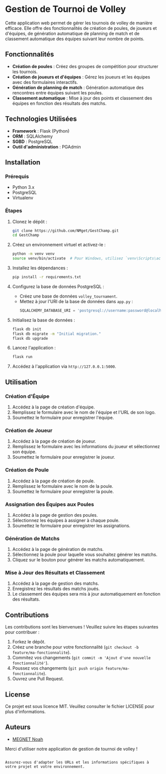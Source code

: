 


# Gestion de Tournoi de Volley

Cette application web permet de gérer les tournois de volley de manière efficace. Elle offre des fonctionnalités de création de poules, de joueurs et d'équipes, de génération automatique de planning de match et de classement automatique des équipes suivant leur nombre de points.

## Fonctionnalités

- **Création de poules** : Créez des groupes de compétition pour structurer les tournois.
- **Création de joueurs et d'équipes** : Gérez les joueurs et les équipes avec des formulaires interactifs.
- **Génération de planning de match** : Génération automatique des rencontres entre équipes suivant les poules.
- **Classement automatique** : Mise à jour des points et classement des équipes en fonction des résultats des matchs.

## Technologies Utilisées

- **Framework** : Flask (Python)
- **ORM** : SQLAlchemy
- **SGBD** : PostgreSQL
- **Outil d'administration** : PGAdmin

## Installation

### Prérequis

- Python 3.x
- PostgreSQL
- Virtualenv

### Étapes

1. Clonez le dépôt :
   ```bash
   git clone https://github.com/NMget/GestChamp.git
   cd GestChamp
   ```

2. Créez un environnement virtuel et activez-le :
   ```bash
   python -m venv venv
   source venv/bin/activate  # Pour Windows, utilisez `venv\Scripts\activate`
   ```

3. Installez les dépendances :
   ```bash
   pip install -r requirements.txt
   ```

4. Configurez la base de données PostgreSQL :
   - Créez une base de données `volley_tournament`.
   - Mettez à jour l'URI de la base de données dans `app.py` :
     ```python
     SQLALCHEMY_DATABASE_URI = 'postgresql://username:password@localhost:5432/volley_tournament'
     ```

5. Initialisez la base de données :
   ```bash
   flask db init
   flask db migrate -m "Initial migration."
   flask db upgrade
   ```

6. Lancez l'application :
   ```bash
   flask run
   ```

7. Accédez à l'application via `http://127.0.0.1:5000`.

## Utilisation

### Création d'Équipe

1. Accédez à la page de création d'équipe.
2. Remplissez le formulaire avec le nom de l'équipe et l'URL de son logo.
3. Soumettez le formulaire pour enregistrer l'équipe.

### Création de Joueur

1. Accédez à la page de création de joueur.
2. Remplissez le formulaire avec les informations du joueur et sélectionnez son équipe.
3. Soumettez le formulaire pour enregistrer le joueur.

### Création de Poule

1. Accédez à la page de création de poule.
2. Remplissez le formulaire avec le nom de la poule.
3. Soumettez le formulaire pour enregistrer la poule.

### Assignation des Équipes aux Poules

1. Accédez à la page de gestion des poules.
2. Sélectionnez les équipes à assigner à chaque poule.
3. Soumettez le formulaire pour enregistrer les assignations.

### Génération de Matchs

1. Accédez à la page de génération de matchs.
2. Sélectionnez la poule pour laquelle vous souhaitez générer les matchs.
3. Cliquez sur le bouton pour générer les matchs automatiquement.

### Mise à Jour des Résultats et Classement

1. Accédez à la page de gestion des matchs.
2. Enregistrez les résultats des matchs joués.
3. Le classement des équipes sera mis à jour automatiquement en fonction des résultats.

## Contributions

Les contributions sont les bienvenues ! Veuillez suivre les étapes suivantes pour contribuer :

1. Forkez le dépôt.
2. Créez une branche pour votre fonctionnalité (`git checkout -b feature/ma-fonctionnalite`).
3. Commitez vos changements (`git commit -m 'Ajout d'une nouvelle fonctionnalité'`).
4. Poussez vos changements (`git push origin feature/ma-fonctionnalite`).
5. Ouvrez une Pull Request.

## License

Ce projet est sous licence MIT. Veuillez consulter le fichier LICENSE pour plus d'informations.

## Auteurs

- [MEGNET Noah](https://github.com/NMget)

Merci d'utiliser notre application de gestion de tournoi de volley !
```

Assurez-vous d'adapter les URLs et les informations spécifiques à votre projet et votre environnement.
